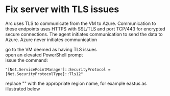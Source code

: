 # Fix server with TLS issues
Arc uses TLS to communicate from the VM to Azure. Communication to these endpoints uses HTTPS with SSL/TLS and port TCP/443 for encrypted secure connections. The agent initiates communication to send the data to Azure. Azure never initiates communication

go to the VM deemed as having TLS issues<br>
open an elevated PowerShell prompt<br>
issue the command: <br>
```
"[Net.ServicePointManager]::SecurityProtocol = [Net.SecurityProtocolType]::Tls12"    
```
replace "<region>" with the appropriate region name, for example eastus as illustrated below<br>
